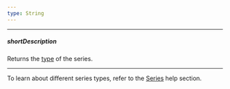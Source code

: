 ```yaml
---
type: String
---
```

---
##### shortDescription
Returns the [type](/api-reference/20%20Data%20Visualization%20Widgets/dxChart/1%20Configuration/series/type.md '/Documentation/ApiReference/Data_Visualization_Widgets/dxChart/Configuration/series/#type') of the series.

---
To learn about different series types, refer to the [Series](/concepts/05%20Widgets/Chart/10%20Visual%20Elements/010%20Series.md '/Documentation/Guide/Widgets/Chart/Visual_Elements/#Series') help section.
